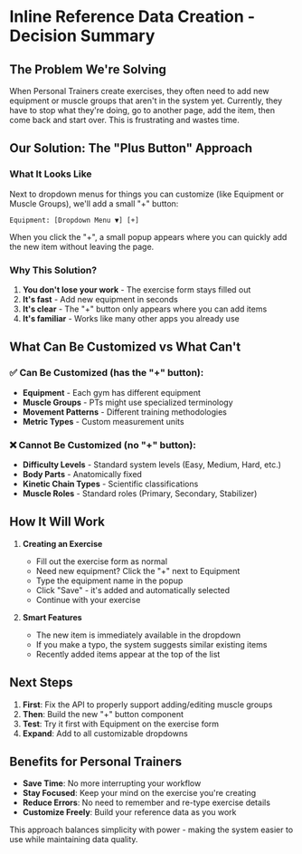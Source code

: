 # Inline Reference Data Creation - Decision Summary

## The Problem We're Solving
When Personal Trainers create exercises, they often need to add new equipment or muscle groups that aren't in the system yet. Currently, they have to stop what they're doing, go to another page, add the item, then come back and start over. This is frustrating and wastes time.

## Our Solution: The "Plus Button" Approach

### What It Looks Like
Next to dropdown menus for things you can customize (like Equipment or Muscle Groups), we'll add a small "+" button:

```
Equipment: [Dropdown Menu ▼] [+]
```

When you click the "+", a small popup appears where you can quickly add the new item without leaving the page.

### Why This Solution?
1. **You don't lose your work** - The exercise form stays filled out
2. **It's fast** - Add new equipment in seconds
3. **It's clear** - The "+" button only appears where you can add items
4. **It's familiar** - Works like many other apps you already use

## What Can Be Customized vs What Can't

### ✅ Can Be Customized (has the "+" button):
- **Equipment** - Each gym has different equipment
- **Muscle Groups** - PTs might use specialized terminology  
- **Movement Patterns** - Different training methodologies
- **Metric Types** - Custom measurement units

### ❌ Cannot Be Customized (no "+" button):
- **Difficulty Levels** - Standard system levels (Easy, Medium, Hard, etc.)
- **Body Parts** - Anatomically fixed
- **Kinetic Chain Types** - Scientific classifications
- **Muscle Roles** - Standard roles (Primary, Secondary, Stabilizer)

## How It Will Work

1. **Creating an Exercise**
   - Fill out the exercise form as normal
   - Need new equipment? Click the "+" next to Equipment
   - Type the equipment name in the popup
   - Click "Save" - it's added and automatically selected
   - Continue with your exercise

2. **Smart Features**
   - The new item is immediately available in the dropdown
   - If you make a typo, the system suggests similar existing items
   - Recently added items appear at the top of the list

## Next Steps

1. **First**: Fix the API to properly support adding/editing muscle groups
2. **Then**: Build the new "+" button component
3. **Test**: Try it first with Equipment on the exercise form
4. **Expand**: Add to all customizable dropdowns

## Benefits for Personal Trainers

- **Save Time**: No more interrupting your workflow
- **Stay Focused**: Keep your mind on the exercise you're creating
- **Reduce Errors**: No need to remember and re-type exercise details
- **Customize Freely**: Build your reference data as you work

This approach balances simplicity with power - making the system easier to use while maintaining data quality.